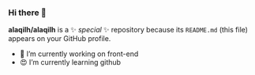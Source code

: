 ### Hi there 👋


**alaqilh/alaqilh** is a ✨ _special_ ✨ repository because its `README.md` (this file) appears on your GitHub profile.

- 🤖 I’m currently working on front-end
- 😍 I’m currently learning github
